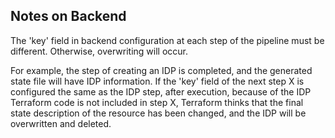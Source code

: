 ## Notes on Backend
The 'key' field in backend configuration at each step of the pipeline must be different. Otherwise, overwriting will occur.

For example, the step of creating an IDP is completed, and the generated state file will have IDP information.
If the 'key' field of the next step X is configured the same as the IDP step, after execution,  because of the IDP Terraform code is not included in step X,
Terraform thinks that the final state description of the resource has been changed, and the IDP will be overwritten and deleted.